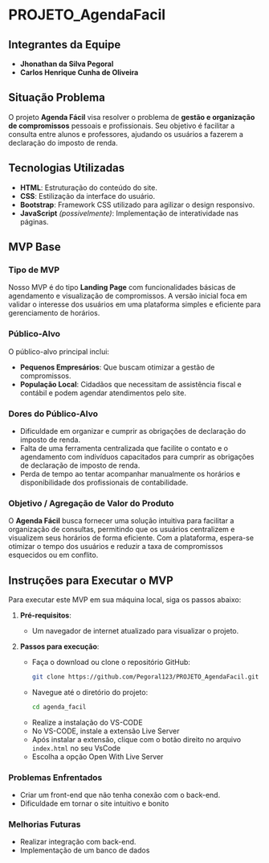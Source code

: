 # PROJETO_AgendaFacil

## Integrantes da Equipe
- **Jhonathan da Silva Pegoral**
- **Carlos Henrique Cunha de Oliveira**

## Situação Problema
O projeto **Agenda Fácil** visa resolver o problema de **gestão e organização de compromissos** pessoais e profissionais. Seu objetivo é facilitar a consulta entre alunos e professores, ajudando os usuários a fazerem a declaração do imposto de renda.

## Tecnologias Utilizadas
- **HTML**: Estruturação do conteúdo do site.
- **CSS**: Estilização da interface do usuário.
- **Bootstrap**: Framework CSS utilizado para agilizar o design responsivo.
- **JavaScript** *(possivelmente)*: Implementação de interatividade nas páginas.

## MVP Base

### Tipo de MVP
Nosso MVP é do tipo **Landing Page** com funcionalidades básicas de agendamento e visualização de compromissos. A versão inicial foca em validar o interesse dos usuários em uma plataforma simples e eficiente para gerenciamento de horários.

### Público-Alvo
O público-alvo principal inclui:
- **Pequenos Empresários**: Que buscam otimizar a gestão de compromissos.
- **População Local**: Cidadãos que necessitam de assistência fiscal e contábil e podem agendar atendimentos pelo site.

### Dores do Público-Alvo
- Dificuldade em organizar e cumprir as obrigações de declaração do imposto de renda.
- Falta de uma ferramenta centralizada que facilite o contato e o agendamento com indivíduos capacitados para cumprir as obrigações de declaração de imposto de renda.
- Perda de tempo ao tentar acompanhar manualmente os horários e disponibilidade dos profissionais de contabilidade.

### Objetivo / Agregação de Valor do Produto
O **Agenda Fácil** busca fornecer uma solução intuitiva para facilitar a organização de consultas, permitindo que os usuários centralizem e visualizem seus horários de forma eficiente. Com a plataforma, espera-se otimizar o tempo dos usuários e reduzir a taxa de compromissos esquecidos ou em conflito.

## Instruções para Executar o MVP
Para executar este MVP em sua máquina local, siga os passos abaixo:

1. **Pré-requisitos**:
   - Um navegador de internet atualizado para visualizar o projeto.

2. **Passos para execução**:
   - Faça o download ou clone o repositório GitHub:
     ```bash
     git clone https://github.com/Pegoral123/PROJETO_AgendaFacil.git
     ```
   - Navegue até o diretório do projeto:
     ```bash
     cd agenda_facil
     ```
   - Realize a instalação do VS-CODE
   - No VS-CODE, instale a extensão Live Server
   - Após instalar a extensão, clique com o botão direito no arquivo `index.html` no seu VsCode
   - Escolha a opção Open With Live Server


### Problemas Enfrentados
- Criar um front-end que não tenha conexão com o back-end.
- Dificuldade em tornar o site intuitivo e bonito
  
### Melhorias Futuras
- Realizar integração com back-end.
- Implementação de um banco de dados


